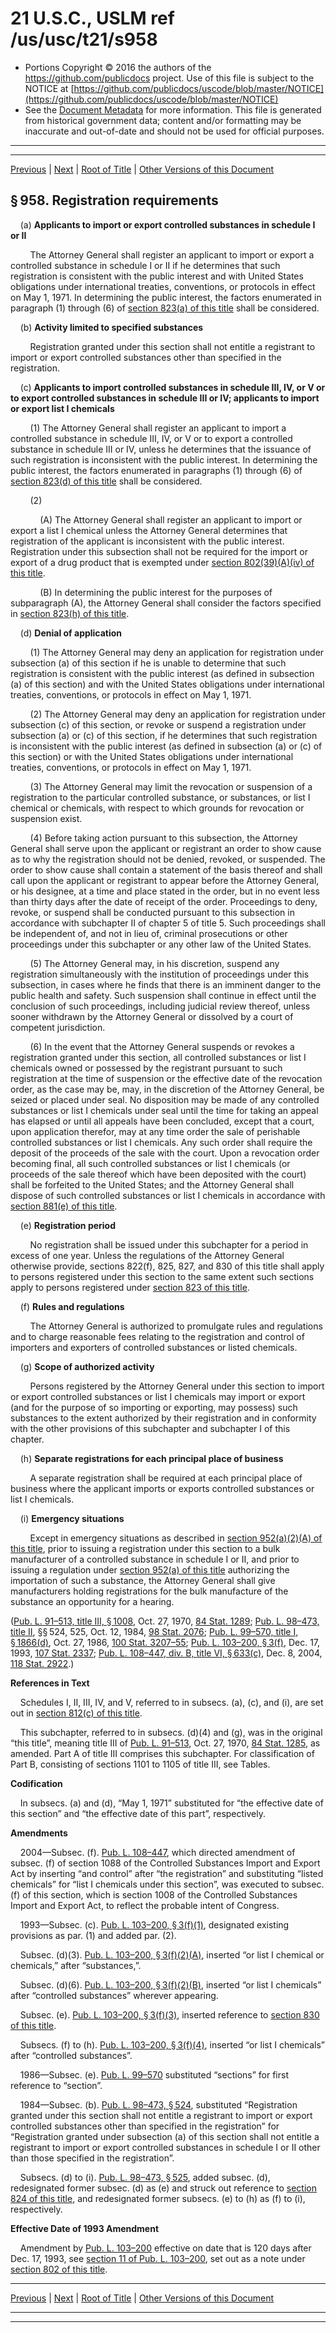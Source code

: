 ---
---

# 21 U.S.C., USLM ref /us/usc/t21/s958

* Portions Copyright © 2016 the authors of the https://github.com/publicdocs project.
  Use of this file is subject to the NOTICE at [https://github.com/publicdocs/uscode/blob/master/NOTICE](https://github.com/publicdocs/uscode/blob/master/NOTICE)
* See the [Document Metadata](././../../../../..//README.md) for more information.
  This file is generated from historical government data; content and/or formatting may be inaccurate and out-of-date and should not be used for official purposes.

----------
----------

[Previous](./../../../../..//us/usc/t21/ch13/schII/m__us_usc_t21_s957.md) | [Next](./../../../../..//us/usc/t21/ch13/schII/m__us_usc_t21_s959.md) | [Root of Title](./../../../../../) | [Other Versions of this Document](https://publicdocs.github.io/go/links?ns=uslm&ref=%2Fus%2Fusc%2Ft21%2Fs958)

## § 958. Registration requirements

    (a) __Applicants to import or export controlled substances in schedule I or II__ 

        The Attorney General shall register an applicant to import or export a controlled substance in schedule I or II if he determines that such registration is consistent with the public interest and with United States obligations under international treaties, conventions, or protocols in effect on May 1, 1971. In determining the public interest, the factors enumerated in paragraph (1) through (6) of [section 823(a) of this title][/us/usc/t21/s823/a] shall be considered.

    (b) __Activity limited to specified substances__ 

        Registration granted under this section shall not entitle a registrant to import or export controlled substances other than specified in the registration.

    (c) __Applicants to import controlled substances in schedule III, IV, or V or to export controlled substances in schedule III or IV; applicants to import or export list I chemicals__ 

        (1) The Attorney General shall register an applicant to import a controlled substance in schedule III, IV, or V or to export a controlled substance in schedule III or IV, unless he determines that the issuance of such registration is inconsistent with the public interest. In determining the public interest, the factors enumerated in paragraphs (1) through (6) of [section 823(d) of this title][/us/usc/t21/s823/d] shall be considered.

        (2)

            (A) The Attorney General shall register an applicant to import or export a list I chemical unless the Attorney General determines that registration of the applicant is inconsistent with the public interest. Registration under this subsection shall not be required for the import or export of a drug product that is exempted under [section 802(39)(A)(iv) of this title][/us/usc/t21/s802/39/A/iv].

            (B) In determining the public interest for the purposes of subparagraph (A), the Attorney General shall consider the factors specified in [section 823(h) of this title][/us/usc/t21/s823/h].

    (d) __Denial of application__ 

        (1) The Attorney General may deny an application for registration under subsection (a) of this section if he is unable to determine that such registration is consistent with the public interest (as defined in subsection (a) of this section) and with the United States obligations under international treaties, conventions, or protocols in effect on May 1, 1971.

        (2) The Attorney General may deny an application for registration under subsection (c) of this section, or revoke or suspend a registration under subsection (a) or (c) of this section, if he determines that such registration is inconsistent with the public interest (as defined in subsection (a) or (c) of this section) or with the United States obligations under international treaties, conventions, or protocols in effect on May 1, 1971.

        (3) The Attorney General may limit the revocation or suspension of a registration to the particular controlled substance, or substances, or list I chemical or chemicals, with respect to which grounds for revocation or suspension exist.

        (4) Before taking action pursuant to this subsection, the Attorney General shall serve upon the applicant or registrant an order to show cause as to why the registration should not be denied, revoked, or suspended. The order to show cause shall contain a statement of the basis thereof and shall call upon the applicant or registrant to appear before the Attorney General, or his designee, at a time and place stated in the order, but in no event less than thirty days after the date of receipt of the order. Proceedings to deny, revoke, or suspend shall be conducted pursuant to this subsection in accordance with subchapter II of chapter 5 of title 5. Such proceedings shall be independent of, and not in lieu of, criminal prosecutions or other proceedings under this subchapter or any other law of the United States.

        (5) The Attorney General may, in his discretion, suspend any registration simultaneously with the institution of proceedings under this subsection, in cases where he finds that there is an imminent danger to the public health and safety. Such suspension shall continue in effect until the conclusion of such proceedings, including judicial review thereof, unless sooner withdrawn by the Attorney General or dissolved by a court of competent jurisdiction.

        (6) In the event that the Attorney General suspends or revokes a registration granted under this section, all controlled substances or list I chemicals owned or possessed by the registrant pursuant to such registration at the time of suspension or the effective date of the revocation order, as the case may be, may, in the discretion of the Attorney General, be seized or placed under seal. No disposition may be made of any controlled substances or list I chemicals under seal until the time for taking an appeal has elapsed or until all appeals have been concluded, except that a court, upon application therefor, may at any time order the sale of perishable controlled substances or list I chemicals. Any such order shall require the deposit of the proceeds of the sale with the court. Upon a revocation order becoming final, all such controlled substances or list I chemicals (or proceeds of the sale thereof which have been deposited with the court) shall be forfeited to the United States; and the Attorney General shall dispose of such controlled substances or list I chemicals in accordance with [section 881(e) of this title][/us/usc/t21/s881/e].

    (e) __Registration period__ 

        No registration shall be issued under this subchapter for a period in excess of one year. Unless the regulations of the Attorney General otherwise provide, sections 822(f), 825, 827, and 830 of this title shall apply to persons registered under this section to the same extent such sections apply to persons registered under [section 823 of this title][/us/usc/t21/s823].

    (f) __Rules and regulations__ 

        The Attorney General is authorized to promulgate rules and regulations and to charge reasonable fees relating to the registration and control of importers and exporters of controlled substances or listed chemicals.

    (g) __Scope of authorized activity__ 

        Persons registered by the Attorney General under this section to import or export controlled substances or list I chemicals may import or export (and for the purpose of so importing or exporting, may possess) such substances to the extent authorized by their registration and in conformity with the other provisions of this subchapter and subchapter I of this chapter.

    (h) __Separate registrations for each principal place of business__ 

        A separate registration shall be required at each principal place of business where the applicant imports or exports controlled substances or list I chemicals.

    (i) __Emergency situations__ 

        Except in emergency situations as described in [section 952(a)(2)(A) of this title][/us/usc/t21/s952/a/2/A], prior to issuing a registration under this section to a bulk manufacturer of a controlled substance in schedule I or II, and prior to issuing a regulation under [section 952(a) of this title][/us/usc/t21/s952/a] authorizing the importation of such a substance, the Attorney General shall give manufacturers holding registrations for the bulk manufacture of the substance an opportunity for a hearing.

([Pub. L. 91–513, title III, § 1008][/us/pl/91/513/s1008], Oct. 27, 1970, [84 Stat. 1289][/us/stat/84/1289]; [Pub. L. 98–473, title II][/us/pl/98/473], §§ 524, 525, Oct. 12, 1984, [98 Stat. 2076][/us/stat/98/2076]; [Pub. L. 99–570, title I, § 1866(d)][/us/pl/99/570/s1866/d], Oct. 27, 1986, [100 Stat. 3207–55][/us/stat/100/3207-55]; [Pub. L. 103–200, § 3(f)][/us/pl/103/200/s3/f], Dec. 17, 1993, [107 Stat. 2337][/us/stat/107/2337]; [Pub. L. 108–447, div. B, title VI, § 633(c)][/us/pl/108/447/s633/c], Dec. 8, 2004, [118 Stat. 2922][/us/stat/118/2922].)

 __References in Text__ 

    Schedules I, II, III, IV, and V, referred to in subsecs. (a), (c), and (i), are set out in [section 812(c) of this title][/us/usc/t21/s812/c].

    This subchapter, referred to in subsecs. (d)(4) and (g), was in the original “this title”, meaning title III of [Pub. L. 91–513][/us/pl/91/513], Oct. 27, 1970, [84 Stat. 1285][/us/stat/84/1285], as amended. Part A of title III comprises this subchapter. For classification of Part B, consisting of sections 1101 to 1105 of title III, see Tables.

 __Codification__ 

    In subsecs. (a) and (d), “May 1, 1971” substituted for “the effective date of this section” and “the effective date of this part”, respectively.

 __Amendments__ 

    2004—Subsec. (f). [Pub. L. 108–447][/us/pl/108/447], which directed amendment of subsec. (f) of section 1088 of the Controlled Substances Import and Export Act by inserting “and control” after “the registration” and substituting “listed chemicals” for “list I chemicals under this section”, was executed to subsec. (f) of this section, which is section 1008 of the Controlled Substances Import and Export Act, to reflect the probable intent of Congress.

    1993—Subsec. (c). [Pub. L. 103–200, § 3(f)(1)][/us/pl/103/200/s3/f/1], designated existing provisions as par. (1) and added par. (2).

    Subsec. (d)(3). [Pub. L. 103–200, § 3(f)(2)(A)][/us/pl/103/200/s3/f/2/A], inserted “or list I chemical or chemicals,” after “substances,”.

    Subsec. (d)(6). [Pub. L. 103–200, § 3(f)(2)(B)][/us/pl/103/200/s3/f/2/B], inserted “or list I chemicals” after “controlled substances” wherever appearing.

    Subsec. (e). [Pub. L. 103–200, § 3(f)(3)][/us/pl/103/200/s3/f/3], inserted reference to [section 830 of this title][/us/usc/t21/s830].

    Subsecs. (f) to (h). [Pub. L. 103–200, § 3(f)(4)][/us/pl/103/200/s3/f/4], inserted “or list I chemicals” after “controlled substances”.

    1986—Subsec. (e). [Pub. L. 99–570][/us/pl/99/570] substituted “sections” for first reference to “section”.

    1984—Subsec. (b). [Pub. L. 98–473, § 524][/us/pl/98/473/s524], substituted “Registration granted under this section shall not entitle a registrant to import or export controlled substances other than specified in the registration” for “Registration granted under subsection (a) of this section shall not entitle a registrant to import or export controlled substances in schedule I or II other than those specified in the registration”.

    Subsecs. (d) to (i). [Pub. L. 98–473, § 525][/us/pl/98/473/s525], added subsec. (d), redesignated former subsec. (d) as (e) and struck out reference to [section 824 of this title][/us/usc/t21/s824], and redesignated former subsecs. (e) to (h) as (f) to (i), respectively.

 __Effective Date of 1993 Amendment__ 

    Amendment by [Pub. L. 103–200][/us/pl/103/200] effective on date that is 120 days after Dec. 17, 1993, see [section 11 of Pub. L. 103–200][/us/pl/103/200/s11], set out as a note under [section 802 of this title][/us/usc/t21/s802].

----------

[Previous](./../../../../..//us/usc/t21/ch13/schII/m__us_usc_t21_s957.md) | [Next](./../../../../..//us/usc/t21/ch13/schII/m__us_usc_t21_s959.md) | [Root of Title](./../../../../../) | [Other Versions of this Document](https://publicdocs.github.io/go/links?ns=uslm&ref=%2Fus%2Fusc%2Ft21%2Fs958)

----------
----------

[/us/usc/t21/s823/a]: https://publicdocs.github.io/go/links?ns=uslm&ref=%2Fus%2Fusc%2Ft21%2Fs823%2Fa
[/us/usc/t21/s823/d]: https://publicdocs.github.io/go/links?ns=uslm&ref=%2Fus%2Fusc%2Ft21%2Fs823%2Fd
[/us/usc/t21/s802/39/A/iv]: https://publicdocs.github.io/go/links?ns=uslm&ref=%2Fus%2Fusc%2Ft21%2Fs802%2F39%2FA%2Fiv
[/us/usc/t21/s823/h]: https://publicdocs.github.io/go/links?ns=uslm&ref=%2Fus%2Fusc%2Ft21%2Fs823%2Fh
[/us/usc/t21/s881/e]: https://publicdocs.github.io/go/links?ns=uslm&ref=%2Fus%2Fusc%2Ft21%2Fs881%2Fe
[/us/usc/t21/s823]: https://publicdocs.github.io/go/links?ns=uslm&ref=%2Fus%2Fusc%2Ft21%2Fs823
[/us/usc/t21/s952/a/2/A]: https://publicdocs.github.io/go/links?ns=uslm&ref=%2Fus%2Fusc%2Ft21%2Fs952%2Fa%2F2%2FA
[/us/usc/t21/s952/a]: https://publicdocs.github.io/go/links?ns=uslm&ref=%2Fus%2Fusc%2Ft21%2Fs952%2Fa
[/us/pl/91/513/s1008]: https://publicdocs.github.io/go/links?ns=uslm&ref=%2Fus%2Fpl%2F91%2F513%2Fs1008
[/us/stat/84/1289]: https://publicdocs.github.io/go/links?ns=uslm&ref=%2Fus%2Fstat%2F84%2F1289
[/us/pl/98/473]: https://publicdocs.github.io/go/links?ns=uslm&ref=%2Fus%2Fpl%2F98%2F473
[/us/stat/98/2076]: https://publicdocs.github.io/go/links?ns=uslm&ref=%2Fus%2Fstat%2F98%2F2076
[/us/pl/99/570/s1866/d]: https://publicdocs.github.io/go/links?ns=uslm&ref=%2Fus%2Fpl%2F99%2F570%2Fs1866%2Fd
[/us/stat/100/3207-55]: https://publicdocs.github.io/go/links?ns=uslm&ref=%2Fus%2Fstat%2F100%2F3207-55
[/us/pl/103/200/s3/f]: https://publicdocs.github.io/go/links?ns=uslm&ref=%2Fus%2Fpl%2F103%2F200%2Fs3%2Ff
[/us/stat/107/2337]: https://publicdocs.github.io/go/links?ns=uslm&ref=%2Fus%2Fstat%2F107%2F2337
[/us/pl/108/447/s633/c]: https://publicdocs.github.io/go/links?ns=uslm&ref=%2Fus%2Fpl%2F108%2F447%2Fs633%2Fc
[/us/stat/118/2922]: https://publicdocs.github.io/go/links?ns=uslm&ref=%2Fus%2Fstat%2F118%2F2922
[/us/usc/t21/s812/c]: https://publicdocs.github.io/go/links?ns=uslm&ref=%2Fus%2Fusc%2Ft21%2Fs812%2Fc
[/us/pl/91/513]: https://publicdocs.github.io/go/links?ns=uslm&ref=%2Fus%2Fpl%2F91%2F513
[/us/stat/84/1285]: https://publicdocs.github.io/go/links?ns=uslm&ref=%2Fus%2Fstat%2F84%2F1285
[/us/pl/108/447]: https://publicdocs.github.io/go/links?ns=uslm&ref=%2Fus%2Fpl%2F108%2F447
[/us/pl/103/200/s3/f/1]: https://publicdocs.github.io/go/links?ns=uslm&ref=%2Fus%2Fpl%2F103%2F200%2Fs3%2Ff%2F1
[/us/pl/103/200/s3/f/2/A]: https://publicdocs.github.io/go/links?ns=uslm&ref=%2Fus%2Fpl%2F103%2F200%2Fs3%2Ff%2F2%2FA
[/us/pl/103/200/s3/f/2/B]: https://publicdocs.github.io/go/links?ns=uslm&ref=%2Fus%2Fpl%2F103%2F200%2Fs3%2Ff%2F2%2FB
[/us/pl/103/200/s3/f/3]: https://publicdocs.github.io/go/links?ns=uslm&ref=%2Fus%2Fpl%2F103%2F200%2Fs3%2Ff%2F3
[/us/usc/t21/s830]: https://publicdocs.github.io/go/links?ns=uslm&ref=%2Fus%2Fusc%2Ft21%2Fs830
[/us/pl/103/200/s3/f/4]: https://publicdocs.github.io/go/links?ns=uslm&ref=%2Fus%2Fpl%2F103%2F200%2Fs3%2Ff%2F4
[/us/pl/99/570]: https://publicdocs.github.io/go/links?ns=uslm&ref=%2Fus%2Fpl%2F99%2F570
[/us/pl/98/473/s524]: https://publicdocs.github.io/go/links?ns=uslm&ref=%2Fus%2Fpl%2F98%2F473%2Fs524
[/us/pl/98/473/s525]: https://publicdocs.github.io/go/links?ns=uslm&ref=%2Fus%2Fpl%2F98%2F473%2Fs525
[/us/usc/t21/s824]: https://publicdocs.github.io/go/links?ns=uslm&ref=%2Fus%2Fusc%2Ft21%2Fs824
[/us/pl/103/200]: https://publicdocs.github.io/go/links?ns=uslm&ref=%2Fus%2Fpl%2F103%2F200
[/us/pl/103/200/s11]: https://publicdocs.github.io/go/links?ns=uslm&ref=%2Fus%2Fpl%2F103%2F200%2Fs11
[/us/usc/t21/s802]: https://publicdocs.github.io/go/links?ns=uslm&ref=%2Fus%2Fusc%2Ft21%2Fs802


